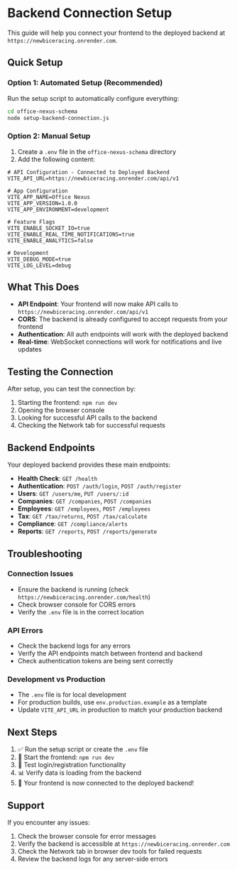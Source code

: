 # Backend Connection Setup

This guide will help you connect your frontend to the deployed backend at `https://newbiceracing.onrender.com`.

## Quick Setup

### Option 1: Automated Setup (Recommended)
Run the setup script to automatically configure everything:

```bash
cd office-nexus-schema
node setup-backend-connection.js
```

### Option 2: Manual Setup
1. Create a `.env` file in the `office-nexus-schema` directory
2. Add the following content:

```env
# API Configuration - Connected to Deployed Backend
VITE_API_URL=https://newbiceracing.onrender.com/api/v1

# App Configuration
VITE_APP_NAME=Office Nexus
VITE_APP_VERSION=1.0.0
VITE_APP_ENVIRONMENT=development

# Feature Flags
VITE_ENABLE_SOCKET_IO=true
VITE_ENABLE_REAL_TIME_NOTIFICATIONS=true
VITE_ENABLE_ANALYTICS=false

# Development
VITE_DEBUG_MODE=true
VITE_LOG_LEVEL=debug
```

## What This Does

- **API Endpoint**: Your frontend will now make API calls to `https://newbiceracing.onrender.com/api/v1`
- **CORS**: The backend is already configured to accept requests from your frontend
- **Authentication**: All auth endpoints will work with the deployed backend
- **Real-time**: WebSocket connections will work for notifications and live updates

## Testing the Connection

After setup, you can test the connection by:

1. Starting the frontend: `npm run dev`
2. Opening the browser console
3. Looking for successful API calls to the backend
4. Checking the Network tab for successful requests

## Backend Endpoints

Your deployed backend provides these main endpoints:

- **Health Check**: `GET /health`
- **Authentication**: `POST /auth/login`, `POST /auth/register`
- **Users**: `GET /users/me`, `PUT /users/:id`
- **Companies**: `GET /companies`, `POST /companies`
- **Employees**: `GET /employees`, `POST /employees`
- **Tax**: `GET /tax/returns`, `POST /tax/calculate`
- **Compliance**: `GET /compliance/alerts`
- **Reports**: `GET /reports`, `POST /reports/generate`

## Troubleshooting

### Connection Issues
- Ensure the backend is running (check `https://newbiceracing.onrender.com/health`)
- Check browser console for CORS errors
- Verify the `.env` file is in the correct location

### API Errors
- Check the backend logs for any errors
- Verify the API endpoints match between frontend and backend
- Check authentication tokens are being sent correctly

### Development vs Production
- The `.env` file is for local development
- For production builds, use `env.production.example` as a template
- Update `VITE_API_URL` in production to match your production backend

## Next Steps

1. ✅ Run the setup script or create the `.env` file
2. 🚀 Start the frontend: `npm run dev`
3. 🔐 Test login/registration functionality
4. 📊 Verify data is loading from the backend
5. 🎉 Your frontend is now connected to the deployed backend!

## Support

If you encounter any issues:
1. Check the browser console for error messages
2. Verify the backend is accessible at `https://newbiceracing.onrender.com`
3. Check the Network tab in browser dev tools for failed requests
4. Review the backend logs for any server-side errors

